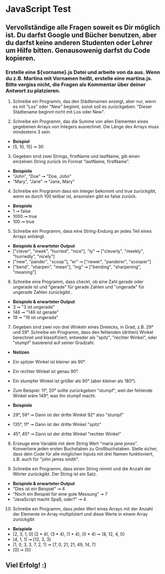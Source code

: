 # JavaScript Test 

## Vervollständige alle Fragen soweit es Dir möglich ist. Du darfst Google und Bücher benutzen, aber du darfst keine anderen Studenten oder Lehrer um Hilfe bitten. Genausowenig darfst du Code kopieren. 

### Erstelle eine ${vorname}.js Datei und arbeite von da aus. Wenn du z.B. Martina mit Vornamen heißt, erstelle eine martina.js. Bitte vergiss nicht, die Fragen als Kommentar über deiner Antwort zu platzieren.

1. Schreibe ein Programm, das den Städtenamen anzeigt, aber nur, wenn es mit "Los" oder "New" beginnt, sonst soll es zurückgeben: "Dieser Städtename beginnt nicht mit Los oder New". 

2. Schreibe ein Programm, das die Summe von allen Elementen eines gegebenen Arrays von Integers ausrechnet. Die Länge des Arrays muss mindestens 3 sein.  
* **Beispiel**
* [5, 10, 15] ➞ 30

3. Gegeben sind zwei Strings, firstName und lastName, gib einen einzelnen String zurück im Format "lastName, firstName".
* **Beispiele**
* "John", "Doe" ➞ "Doe, John"
* "Mary", "Jane" ➞ "Jane, Mary"

4. Schreibe ein Programm dass ein Integer bekommt und true zurückgibt, wenn es durch 100 teilbar ist, ansonsten gibt es false zurück.
* **Beispiele**
* 1 ➞ false
* 1000 ➞ true
* 100 ➞ true

5. Schreibe ein Programm, dass eine String-Endung an jedes Teil eines Arrays anhängt.
* **Beispiele & erwarteter Output**
* ["clever", "meek", "hurried", "nice"], "ly" ➞ ["cleverly", "meekly", "hurriedly", "nicely"]
* ["new", "pander", "scoop"], "er" ➞ ["newer", "panderer", "scooper"]
* ["bend", "sharpen", "mean"], "ing" ➞ ["bending", "sharpening", "meaning"]

6. Schreibe eine Programm, dass checkt, ob eine Zahl gerade oder ungerade ist und "gerade" für gerade Zahlen und "ungerade" für ungerade Zahlen zurückgibt..
* **Beispiele & erwarteter Output**
* 3 ➞ "3 ist ungerade"
* 146 ➞ "146 ist gerade"
* 19 ➞ "19 ist ungerade"

7. Gegeben sind zwei von drei Winkeln eines Dreiecks, in Grad, z.B. 29° und 59°. Schreibe ein Programm, dass den fehlenden (dritten) Winkel berechnet und klassifiziert, entweder als "spitz", "rechter Winkel", oder "stumpf" basierend auf seiner Gradzahl.

* **Notizen**
* Ein spitzer Winkel ist kleiner als 90°.
* Ein rechter Winkel ist genau 90°.
* Ein stumpfer Winkel ist größer als 90°  (aber kleiner als 180°).
* Zum Beispiel: 11°, 20° sollte zurückgeben "stumpf", weil der fehlende Winkel wäre 149°, was ihn stumpf macht.

* **Beispiele**
* 29°, 59° ➞ Dann ist der dritte Winkel 92° also "stumpf"
* 135°, 11° ➞ Dann ist der dritte Winkel "spitz"
* 45°, 45° ➞ Dann ist der dritte Winkel "rechter Winkel"

8. Erzeuge eine Variable mit dem String Wert "maria jane jones". Konvertiere jeden ersten Buchstaben zu Großbuchstaben. Stelle sicher, dass dein Code für alle möglichen Inputs mit drei Namen funktioniert, z.B. auch für "john james smith". 

9. Schreibe ein Programm, dass einen String nimmt und die Anzahl der Wörter zurückgibt. Der String ist ein Satz.
* **Beispiele & erwarteter Output**
* "Dies ist ein Beispiel" ➞ 4
* "Noch ein Beispiel für eine gute Messung" ➞ 7
* "JavaScript macht Spaß, oder?" ➞ 4

10. Schreibe ein Programm, dass jeden Wert eines Arrays mit der Anzahl der Elemente im Array multipliziert und diese Werte in einem Array zurückgibt
* **Beispiele**
* [2, 3, 1, 0] (2 * 4), (3 * 4), (1 * 4), (0 * 4) ➞ [8, 12, 4, 0] 
* [4, 1, 1] ➞ [12, 3, 3]
* [1, 0, 3, 3, 7, 2, 1] ➞  [7, 0, 21, 21, 49, 14, 7]
* [0] ➞ [0]

## Viel Erfolg! :)

